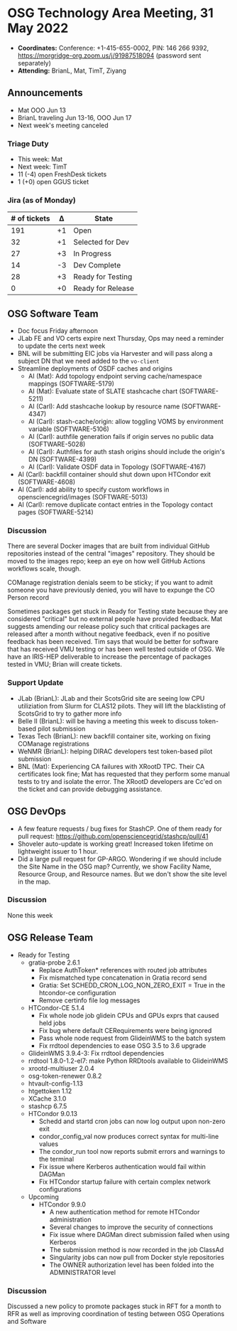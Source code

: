 # OSG Technology Area Meeting, 31 May 2022

-   **Coordinates:** Conference: +1-415-655-0002, PIN: 146 266 9392,
    <https://morgridge-org.zoom.us/j/91987518094> (password sent separately)
-   **Attending:** BrianL, Mat, TimT, Ziyang

## Announcements

- Mat OOO Jun 13
- BrianL traveling Jun 13-16, OOO Jun 17
- Next week's meeting canceled

### Triage Duty

-   This week: Mat
-   Next week: TimT
-   11 (-4) open FreshDesk tickets
-   1 (+0) open GGUS ticket

### Jira (as of Monday)

| # of tickets | &Delta; | State             |
|--------------|---------|-------------------|
| 191          | +1      | Open              |
| 32           | +1      | Selected for Dev  |
| 27           | +3      | In Progress       |
| 14           | -3      | Dev Complete      |
| 28           | +3      | Ready for Testing |
| 0            | +0      | Ready for Release |

## OSG Software Team

-   Doc focus Friday afternoon
-   JLab FE and VO certs expire next Thursday, Ops may need a reminder to update the certs next week
-   BNL will be submitting EIC jobs via Harvester and will pass along a subject DN that we need added to the `vo-client`
-   Streamline deployments of OSDF caches and origins
    -   AI (Mat): Add topology endpoint serving cache/namespace mappings (SOFTWARE-5179)
    -   AI (Mat): Evaluate state of SLATE stashcache chart (SOFTWARE-5211)
    -   AI (Carl): Add stashcache lookup by resource name (SOFTWARE-4347)
    -   AI (Carl): stash-cache/origin: allow toggling VOMS by environment variable (SOFTWARE-5106)
    -   AI (Carl): authfile generation fails if origin serves no public data (SOFTWARE-5028)
    -   AI (Carl): Authfiles for auth stash origins should include the origin's DN (SOFTWARE-4399)
    -   AI (Carl): Validate OSDF data in Topology (SOFTWARE-4167)
-   AI (Carl): backfill container should shut down upon HTCondor exit (SOFTWARE-4608)
-   AI (Carl): add ability to specify custom workflows in opensciencegrid/images (SOFTWARE-5013)
-   AI (Carl): remove duplicate contact entries in the Topology contact pages (SOFTWARE-5214)

### Discussion

There are several Docker images that are built from individual GitHub repositories instead of the central "images" repository.
They should be moved to the images repo; keep an eye on how well GitHub Actions workflows scale, though.

COManage registration denials seem to be sticky;
if you want to admit someone you have previously denied, you will have to expunge the CO Person record

Sometimes packages get stuck in Ready for Testing state because they are considered "critical" but no external people have provided feedback.
Mat suggests amending our release policy such that critical packages are released after a month without negative feedback, even if no positive feedback has been received.
Tim says that would be better for software that has received VMU testing or has been well tested outside of OSG.
We have an IRIS-HEP deliverable to increase the percentage of packages tested in VMU; Brian will create tickets.

### Support Update

-   JLab (BrianL): JLab and their ScotsGrid site are seeing low CPU utiliziation from Slurm for CLAS12 pilots.
    They will lift the blacklisting of ScotsGrid to try to gather more info
-   Belle II (BrianL): will be having a meeting this week to discuss token-based pilot submission
-   Texas Tech (BrianL): new backfill container site, working on fixing COManage registrations
-   WeNMR (BrianL): helping DIRAC developers test token-based pilot submission
-   BNL (Mat): Experiencing CA failures with XRootD TPC.  Their CA certificates look fine;
    Mat has requested that they perform some manual tests to try and isolate the error.
    The XRootD developers are Cc'ed on the ticket and can provide debugging assistance.


## OSG DevOps

- A few feature requests / bug fixes for StashCP.  One of them ready for pull request: https://github.com/opensciencegrid/stashcp/pull/41
- Shoveler auto-update is working great!  Increased token lifetime on lightweight issuer to 1 hour.
- Did a large pull request for GP-ARGO.  Wondering if we should include the Site Name in the OSG map?  Currently, we show Facility Name, Resource Group, and Resource names.  But we don't show the site level in the map.

### Discussion

None this week

## OSG Release Team

-   Ready for Testing
    -   gratia-probe 2.6.1
        -   Replace AuthToken* references with routed job attributes
        -   Fix mismatched type concatenation in Gratia record send
        -   Gratia: Set SCHEDD_CRON_LOG_NON_ZERO_EXIT = True in the htcondor-ce configuration
        -   Remove certinfo file log messages
    -   HTCondor-CE 5.1.4
        -   Fix whole node job glidein CPUs and GPUs exprs that caused held jobs
        -   Fix bug where default CERequirements were being ignored
        -   Pass whole node request from GlideinWMS to the batch system
        -   Fix rrdtool dependencies to ease OSG 3.5 to 3.6 upgrade
    -   GlideinWMS 3.9.4-3: Fix rrdtool dependencies
    -   rrdtool 1.8.0-1.2-el7: make Python RRDtools available to GlideinWMS
    -   xrootd-multiuser 2.0.4
    -   osg-token-renewer 0.8.2
    -   htvault-config-1.13
    -   htgettoken 1.12
    -   XCache 3.1.0
    -   stashcp 6.7.5
    -   HTCondor 9.0.13
        -   Schedd and startd cron jobs can now log output upon non-zero exit
        -   condor_config_val now produces correct syntax for multi-line values
        -   The condor_run tool now reports submit errors and warnings to the terminal
        -   Fix issue where Kerberos authentication would fail within DAGMan
        -   Fix HTCondor startup failure with certain complex network configurations
    -   Upcoming
        -   HTCondor 9.9.0
            -   A new authentication method for remote HTCondor administration
            -   Several changes to improve the security of connections
            -   Fix issue where DAGMan direct submission failed when using Kerberos
            -   The submission method is now recorded in the job ClassAd
            -   Singularity jobs can now pull from Docker style repositories
            -   The OWNER authorization level has been folded into the ADMINISTRATOR level

### Discussion

Discussed a new policy to promote packages stuck in RFT for a month to RFR as well as improving coordination of testing
between OSG Operations and Software
